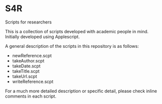 # S4R
Scripts for researchers

This is a collection of scripts developed with academic people in mind. Initially developed using Applescript.

A general description of the scripts in this repository is as follows:

* newReference.scpt
* takeAuthor.scpt
* takeDate.scpt
* takeTitle.scpt
* takeUrl.scpt
* writeReference.scpt


For a much more detailed description or specific detail, please check inline comments in each script.
